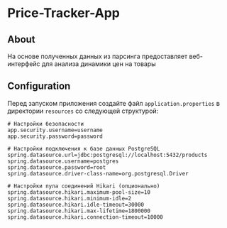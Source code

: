 ﻿# Price-Tracker-App

## About
На основе полученных данных из парсинга предоставляет веб-интерфейс для анализа динамики цен на товары

## Configuration
Перед запуском приложения создайте файл `application.properties` в директории `resources` со следующей структурой:

```properties
# Настройки безопасности
app.security.username=username
app.security.password=password

# Настройки подключения к базе данных PostgreSQL
spring.datasource.url=jdbc:postgresql://localhost:5432/products
spring.datasource.username=postgres
spring.datasource.password=root
spring.datasource.driver-class-name=org.postgresql.Driver

# Настройки пула соединений Hikari (опционально)
spring.datasource.hikari.maximum-pool-size=10
spring.datasource.hikari.minimum-idle=2
spring.datasource.hikari.idle-timeout=30000
spring.datasource.hikari.max-lifetime=1800000
spring.datasource.hikari.connection-timeout=10000